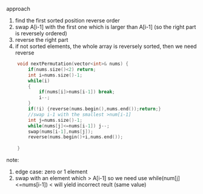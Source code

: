 approach
1. find the first sorted position reverse order
2. swap A[i-1] with the first one which is larger than A[i-1] (so the right part is reversely ordered)
3. reverse the right part
4. if not sorted elements, the whole array is reversely sorted, then we need reverse

```cpp
    void nextPermutation(vector<int>& nums) {
        if(nums.size()<2) return;
        int i=nums.size()-1;
        while(i)
        {
            if(nums[i]>nums[i-1]) break;
            i--;
        }
        if(!i) {reverse(nums.begin(),nums.end());return;}
        //swap i-1 with the smallest >num[i-1]
        int j=nums.size()-1;
        while(nums[j]<=nums[i-1]) j--;
        swap(nums[i-1],nums[j]);
        reverse(nums.begin()+i,nums.end());
        
    }
```

note:
1. edge case: zero or 1 element
2. swap with an element which > A[i-1] so we need use while(num[j]<=nums[i-1]) < will yield incorrect reult (same value)

